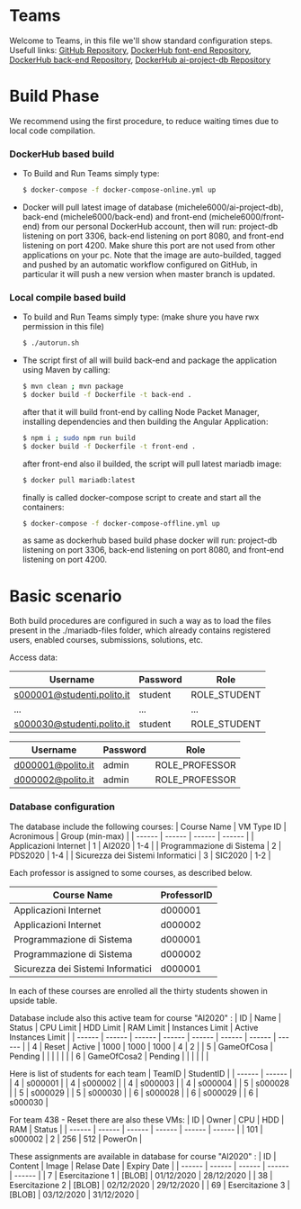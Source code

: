 # Teams

Welcome to Teams, in this file we'll show standard configuration steps.
Usefull links: [GitHub Repository](https://github.com/michele6000/AI_Project), [DockerHub font-end Repository](https://hub.docker.com/r/michele6000/front-end/tags), [DockerHub back-end Repository](https://hub.docker.com/r/michele6000/back-end/tags),  [DockerHub ai-project-db Repository](https://hub.docker.com/r/michele6000/ai-project-db/tags)

# Build Phase
We recommend using the first procedure, to reduce waiting times due to local code compilation.

### DockerHub based build
  - To Build and Run Teams simply type:
    ```sh
    $ docker-compose -f docker-compose-online.yml up
    ```
  - Docker will pull latest image of database (michele6000/ai-project-db), back-end (michele6000/back-end) and front-end (michele6000/front-end) from our personal DockerHub account, then will run: project-db listening on port 3306, back-end listening on port 8080, and front-end listening on port 4200. Make shure this port are not used from other applications on your pc. Note that the image are auto-builded, tagged and pushed by an automatic workflow configured on GitHub, in particular it will push a new version when master branch is updated.

### Local compile based build
  - To build and Run Teams simply type: (make shure you have rwx permission in this file)
    ```sh
    $ ./autorun.sh
    ```
  - The script first of all will build back-end and package the application using Maven by calling:
    ```sh
    $ mvn clean ; mvn package
    $ docker build -f Dockerfile -t back-end .
    ```
    after that it will build front-end by calling Node Packet Manager, installing dependencies and then building the Angular Application:
    ```sh
    $ npm i ; sudo npm run build
    $ docker build -f Dockerfile -t front-end .
    ```
    after front-end also il builded, the script will pull latest mariadb image:
     ```sh
    $ docker pull mariadb:latest
    ```
    finally is called docker-compose script to create and start all the containers:
    ```sh
    $ docker-compose -f docker-compose-offline.yml up
    ```
    as same as dockerhub based build phase docker will run: project-db listening on port 3306, back-end listening on port 8080, and front-end listening on port 4200.

# Basic scenario
Both build procedures are configured in such a way as to load the files present in the ./mariadb-files folder, which already contains registered users, enabled courses, submissions, solutions, etc.

Access data:

| Username | Password | Role |
| ------ | ------ | ------ |
s000001@studenti.polito.it | student | ROLE_STUDENT
... | ... | ...
s000030@studenti.polito.it | student | ROLE_STUDENT

| Username | Password | Role |
| ------ | ------ | ------ |
d000001@polito.it | admin | ROLE_PROFESSOR
d000002@polito.it | admin | ROLE_PROFESSOR

### Database configuration
The database include the following courses:
| Course Name | VM Type ID | Acronimous | Group (min-max) |
| ------ | ------ | ------ | ------ |
| Applicazioni Internet | 1 | AI2020 | 1-4 |
| Programmazione di Sistema | 2 | PDS2020 | 1-4 |
| Sicurezza dei Sistemi Informatici | 3 | SIC2020 | 1-2 |

Each professor is assigned to some courses, as described below.

| Course Name | ProfessorID |
| ------ | ------ |
| Applicazioni Internet | d000001 |
| Applicazioni Internet | d000002 |
| Programmazione di Sistema | d000001 |
| Programmazione di Sistema | d000002 |
| Sicurezza dei Sistemi Informatici | d000001 |

In each of these courses are enrolled all the thirty students showen in upside table.

Database include also this active team for course "AI2020" :
| ID | Name | Status | CPU Limit | HDD Limit | RAM Limit | Instances Limit | Active Instances Limit |
| ------ | ------ | ------ | ------ | ------ | ------ | ------ | ------ |
| 4 | Reset | Active | 1000 | 1000 | 1000 | 4 | 2 |
| 5 | GameOfCosa | Pending | | | | | |
| 6 | GameOfCosa2 | Pending | | | | | |

Here is list of students for each team
| TeamID | StudentID |
| ------ | ------ |
| 4 | s000001 |
| 4 | s000002 |
| 4 | s000003 |
| 4 | s000004 |
| 5 | s000028 |
| 5 | s000029 |
| 5 | s000030 |
| 6 | s000028 |
| 6 | s000029 |
| 6 | s000030 |

For team 438 - Reset there are also these VMs:
| ID | Owner | CPU | HDD | RAM | Status |
| ------ | ------ | ------ | ------ | ------ | ------ |
| 101 | s000002 | 2 | 256 | 512 | PowerOn |

These assignments are available in database for course "AI2020" :
| ID | Content | Image | Relase Date | Expiry Date |
| ------ | ------ | ------ | ------ | ------ |
| 7 | Esercitazione 1 | [BLOB] | 01/12/2020 | 28/12/2020 |
| 38 | Esercitazione 2 | [BLOB] | 02/12/2020 | 29/12/2020 |
| 69 | Esercitazione 3 | [BLOB] | 03/12/2020 | 31/12/2020 |
